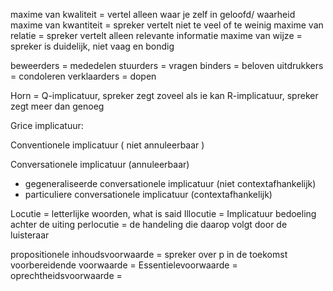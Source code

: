 maxime van kwaliteit = vertel alleen waar je zelf in geloofd/ waarheid
maxime van kwantiteit = spreker vertelt niet te veel of te weinig
maxime van relatie = spreker vertelt alleen relevante informatie
maxime van wijze = spreker is duidelijk, niet vaag en bondig

beweerders = mededelen
stuurders = vragen
binders = beloven
uitdrukkers = condoleren
verklaarders = dopen


Horn = 
Q-implicatuur, spreker zegt zoveel als ie kan
R-implicatuur, spreker zegt meer dan genoeg




Grice implicatuur:

Conventionele implicatuur ( niet annuleerbaar )

Conversationele implicatuur (annuleerbaar)
- gegeneraliseerde conversationele implicatuur (niet contextafhankelijk)
- particuliere conversationele implicatuur (contextafhankelijk)



Locutie = letterlijke woorden, what is said
Illocutie = Implicatuur bedoeling achter de uiting
perlocutie = de handeling die daarop volgt door de luisteraar


propositionele inhoudsvoorwaarde = spreker over p in de toekomst
voorbereidende voorwaarde = 
Essentielevoorwaarde =
oprechtheidsvoorwaarde = 